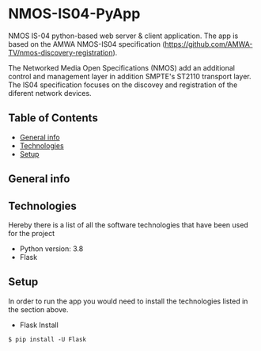 # NMOS-IS04-PyApp

NMOS IS-04 python-based web server & client application.
The app is based on the AMWA NMOS-IS04 specification (https://github.com/AMWA-TV/nmos-discovery-registration).

The Networked Media Open Specifications (NMOS) add an additional control and management layer in addition SMPTE's ST2110 transport layer. The IS04 specification focuses on the discovey and registration of the diferent network devices.

## Table of Contents
* [General info](#general-info)
* [Technologies](#technologies)
* [Setup](#setup)

## General info

## Technologies
Hereby there is a list of all the software technologies that have been used for the project
* Python version: 3.8
* Flask

## Setup
In order to run the app you would need to install the technologies listed in the section above.

* Flask Install
```
$ pip install -U Flask
```
